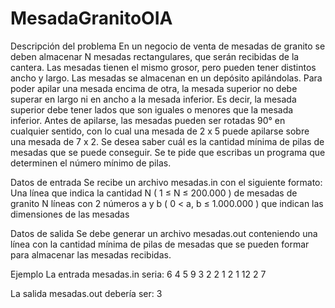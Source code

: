 # MesadaGranitoOIA
Descripción del problema
En un negocio de venta de mesadas de granito se deben almacenar N mesadas rectangulares, que serán recibidas de la cantera. Las mesadas tienen el mismo grosor, pero pueden tener distintos ancho y largo.
Las mesadas se almacenan en un depósito apilándolas. Para poder apilar una mesada encima de otra, la mesada superior no debe superar en largo ni en ancho a la mesada inferior. Es decir, la mesada superior debe tener lados que son iguales o menores que la mesada inferior.
Antes de apilarse, las mesadas pueden ser rotadas 90° en cualquier sentido, con lo cual una mesada de 2 x 5 puede apilarse sobre una mesada de 7 x 2.
Se desea saber cuál es la cantidad mínima de pilas de mesadas que se puede conseguir. Se te pide que escribas un programa que determinen el número mínimo de pilas. 

Datos de entrada
Se recibe un archivo mesadas.in con el siguiente formato:
Una línea que indica la cantidad N ( 1 ≤ N ≤ 200.000 ) de mesadas de granito
N líneas con 2 números a y b ( 0 < a, b ≤ 1.000.000 ) que indican las dimensiones de las mesadas

Datos de salida
Se debe generar un archivo mesadas.out conteniendo una línea con la cantidad mínima de pilas de mesadas que se pueden formar para almacenar las mesadas recibidas.

Ejemplo
La entrada mesadas.in seria:
6
4 5
9 3
2 2
1 2
1 12
2 7

La salida mesadas.out debería ser: 
3
